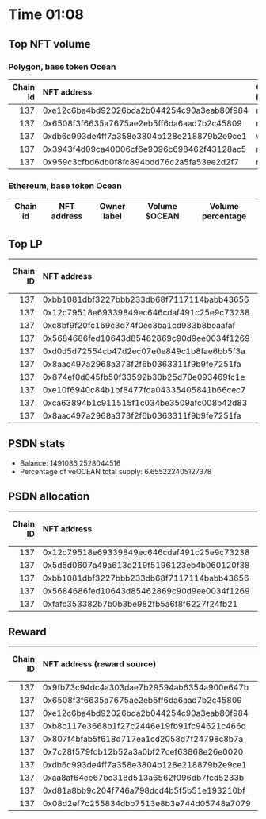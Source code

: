 # Time 01:08
## Top NFT volume
### Polygon, base token Ocean
|   Chain id | NFT address                                | Owner label   |   Volume $mOCEAN |   Volume percentage |
|-----------:|:-------------------------------------------|:--------------|-----------------:|--------------------:|
|        137 | 0xe12c6ba4bd92026bda2b044254c90a3eab80f984 | nan           |           125085 |             9.26064 |
|        137 | 0x6508f3f6635a7675ae2eb5ff6da6aad7b2c45809 | nan           |           125076 |             9.25997 |
|        137 | 0xdb6c993de4ff7a358e3804b128e218879b2e9ce1 | wallet_2      |           120000 |             8.88417 |
|        137 | 0x3943f4d09ca40006cf6e9096c698462f43128ac5 | nan           |            73284 |             5.42556 |
|        137 | 0x959c3cfbd6db0f8fc894bdd76c2a5fa53ee2d2f7 | nan           |            73272 |             5.42467 |

### Ethereum, base token Ocean
| Chain id   | NFT address   | Owner label   | Volume $OCEAN   | Volume percentage   |
|------------|---------------|---------------|-----------------|---------------------|

## Top LP
|   Chain ID | NFT address                                | LP address   |   Allocation (veOCEAN) |   Percent of its balance | LP label   |
|-----------:|:-------------------------------------------|:-------------|-----------------------:|-------------------------:|:-----------|
|        137 | 0xbb1081dbf3227bbb233db68f7117114babb43656 | 0xa7d40704   |            4.55238e+06 |                     0.93 | unknown    |
|        137 | 0x12c79518e69339849ec646cdaf491c25e9c73238 | 0xac517ed8   |            2.13486e+06 |                     0.93 | whale3     |
|        137 | 0xc8bf9f20fc169c3d74f0ec3ba1cd933b8beaafaf | 0xc1b8665b   |            2.08547e+06 |                     0.93 | whale2     |
|        137 | 0x5684686fed10643d85462869c90d9ee0034f1269 | 0x2e434c18   |            1.25737e+06 |                     0.93 | whale1     |
|        137 | 0xd0d5d72554cb47d2ec07e0e849c1b8fae6bb5f3a | 0xfd7b8986   |       421352           |                     0.93 | unknown    |
|        137 | 0x8aac497a2968a373f2f6b0363311f9b9fe7251fa | 0x3e0ac30d   |       421352           |                     0.93 | unknown    |
|        137 | 0x874ef0d045fb50f33592b30b25d70e093469fc1e | 0xf264cd68   |       421352           |                     0.93 | unknown    |
|        137 | 0xe10f6940c84b1bf8477fda04335405841b66cec7 | 0x15558eb2   |       416893           |                     0.93 | unknown    |
|        137 | 0xca63894b1c911515f1c034be3509afc008b42d83 | 0xf92d2ff6   |       414663           |                     0.93 | unknown    |
|        137 | 0x8aac497a2968a373f2f6b0363311f9b9fe7251fa | 0x26e4674c   |       406370           |                     0.93 | unknown    |

## PSDN stats
- Balance: 1491086.2528044516
- Percentage of veOCEAN total supply: 6.655222405127378
## PSDN allocation
|   Chain ID | NFT address                                |   Allocation (veOCEAN) |   Percent of its balance |
|-----------:|:-------------------------------------------|-----------------------:|-------------------------:|
|        137 | 0x12c79518e69339849ec646cdaf491c25e9c73238 |                54028   |                 0.036234 |
|        137 | 0x5d5d0607a49a613d219f5196123eb4b060120f38 |                38890.5 |                 0.026082 |
|        137 | 0xbb1081dbf3227bbb233db68f7117114babb43656 |                37563.4 |                 0.025192 |
|        137 | 0x5684686fed10643d85462869c90d9ee0034f1269 |                37563.4 |                 0.025192 |
|        137 | 0xfafc353382b7b0b3be982fb5a6f8f6227f24fb21 |                36603.2 |                 0.024548 |

## Reward
|   Chain ID | NFT address (reward source)                | LP address   |   Reward amount (OCEAN) | LP label   |
|-----------:|:-------------------------------------------|:-------------|------------------------:|:-----------|
|        137 | 0x9fb73c94dc4a303dae7b29594ab6354a900e647b | 0xf0a88025   |                1116.86  | wallet_1   |
|        137 | 0x6508f3f6635a7675ae2eb5ff6da6aad7b2c45809 | 0xcf8a4b99   |                1091.33  | wallet_2   |
|        137 | 0xe12c6ba4bd92026bda2b044254c90a3eab80f984 | 0xcf8a4b99   |                1091.33  | wallet_2   |
|        137 | 0xb8c117e3668b1f27c2446e19fb91fc94621c466d | 0xf0a88025   |                1023.79  | wallet_1   |
|        137 | 0x807f4bfab5f618d717ea1cd2058d7f24798c8b7a | 0xf0a88025   |                1023.79  | wallet_1   |
|        137 | 0x7c28f579fdb12b52a3a0bf27cef63868e26e0020 | 0xf0a88025   |                 886.629 | wallet_1   |
|        137 | 0xdb6c993de4ff7a358e3804b128e218879b2e9ce1 | 0xcf8a4b99   |                 873.064 | wallet_2   |
|        137 | 0xaa8af64ee67bc318d513a6562f096db7fcd5233b | 0xf0a88025   |                 859.08  | wallet_1   |
|        137 | 0xd81a8bb9c204f746a798dcd4b5f5b51e193210bf | 0xf0a88025   |                 791.987 | wallet_1   |
|        137 | 0x08d2ef7c255834dbb7513e8b3e744d05748a7079 | 0xc2edf07f   |                 735.605 | nan        |

